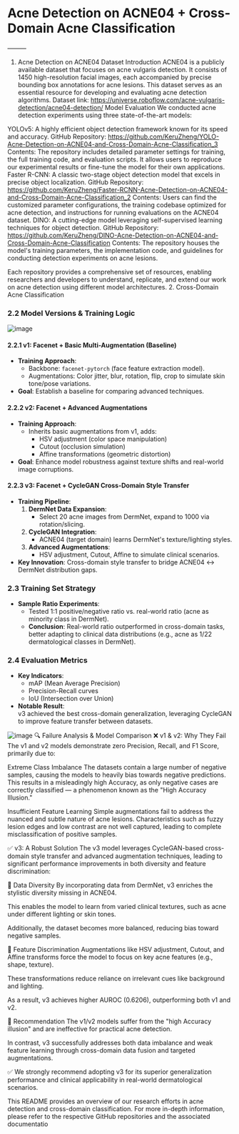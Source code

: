 
# Acne Detection on ACNE04 + Cross-Domain Acne Classification
———
1. Acne Detection on ACNE04
Dataset Introduction
ACNE04 is a publicly available dataset that focuses on acne vulgaris detection. It consists of 1450 high-resolution facial images, each accompanied by precise bounding box annotations for acne lesions. This dataset serves as an essential resource for developing and evaluating acne detection algorithms.
Dataset link: https://universe.roboflow.com/acne-vulgaris-detection/acne04-detection/
Model Evaluation
We conducted acne detection experiments using three state-of-the-art models:

YOLOv5: A highly efficient object detection framework known for its speed and accuracy.
GitHub Repository: https://github.com/KeruZheng/YOLO-Acne-Detection-on-ACNE04-and-Cross-Domain-Acne-Classification_3
Contents: The repository includes detailed parameter settings for training, the full training code, and evaluation scripts. It allows users to reproduce our experimental results or fine-tune the model for their own applications.
Faster R-CNN: A classic two-stage object detection model that excels in precise object localization.
GitHub Repository: https://github.com/KeruZheng/Faster-RCNN-Acne-Detection-on-ACNE04-and-Cross-Domain-Acne-Classification_2
Contents: Users can find the customized parameter configurations, the training codebase optimized for acne detection, and instructions for running evaluations on the ACNE04 dataset.
DINO: A cutting-edge model leveraging self-supervised learning techniques for object detection.
GitHub Repository: https://github.com/KeruZheng/DINO-Acne-Detection-on-ACNE04-and-Cross-Domain-Acne-Classification
Contents: The repository houses the model's training parameters, the implementation code, and guidelines for conducting detection experiments on acne lesions.

Each repository provides a comprehensive set of resources, enabling researchers and developers to understand, replicate, and extend our work on acne detection using different model architectures.
2. Cross-Domain Acne Classification
### 2.2 Model Versions & Training Logic  

![image](https://github.com/user-attachments/assets/500b87c9-2d58-4ddb-b2f5-a33595cdee06)
#### 2.2.1 v1: Facenet + Basic Multi-Augmentation (Baseline)  
- **Training Approach**:  
  - Backbone: `facenet-pytorch` (face feature extraction model).  
  - Augmentations: Color jitter, blur, rotation, flip, crop to simulate skin tone/pose variations.  
- **Goal**: Establish a baseline for comparing advanced techniques.  


#### 2.2.2 v2: Facenet + Advanced Augmentations  
- **Training Approach**:  
  - Inherits basic augmentations from v1, adds:  
    - HSV adjustment (color space manipulation)  
    - Cutout (occlusion simulation)  
    - Affine transformations (geometric distortion)  
- **Goal**: Enhance model robustness against texture shifts and real-world image corruptions.  


#### 2.2.3 v3: Facenet + CycleGAN Cross-Domain Style Transfer  
- **Training Pipeline**:  
  1. **DermNet Data Expansion**:  
     - Select 20 acne images from DermNet, expand to 1000 via rotation/slicing.  
  2. **CycleGAN Integration**:  
     - ACNE04 (target domain) learns DermNet's texture/lighting styles.  
  3. **Advanced Augmentations**:  
     - HSV adjustment, Cutout, Affine to simulate clinical scenarios.  
- **Key Innovation**: Cross-domain style transfer to bridge ACNE04 ↔ DermNet distribution gaps.  


### 2.3 Training Set Strategy  
- **Sample Ratio Experiments**:  
  - Tested 1:1 positive/negative ratio vs. real-world ratio (acne as minority class in DermNet).  
  - **Conclusion**: Real-world ratio outperformed in cross-domain tasks, better adapting to clinical data distributions (e.g., acne as 1/22 dermatological classes in DermNet).  


### 2.4 Evaluation Metrics  
- **Key Indicators**:  
  - mAP (Mean Average Precision)  
  - Precision-Recall curves  
  - IoU (Intersection over Union)  
- **Notable Result**:  
  v3 achieved the best cross-domain generalization, leveraging CycleGAN to improve feature transfer between datasets.  

![image](https://github.com/user-attachments/assets/1662f7be-ddd7-448b-a18f-6e9398f2abb3)
 🔍 Failure Analysis & Model Comparison
❌ v1 & v2: Why They Fail
The v1 and v2 models demonstrate zero Precision, Recall, and F1 Score, primarily due to:

Extreme Class Imbalance
The datasets contain a large number of negative samples, causing the models to heavily bias towards negative predictions. This results in a misleadingly high Accuracy, as only negative cases are correctly classified — a phenomenon known as the "High Accuracy Illusion."

Insufficient Feature Learning
Simple augmentations fail to address the nuanced and subtle nature of acne lesions. Characteristics such as fuzzy lesion edges and low contrast are not well captured, leading to complete misclassification of positive samples.

✅ v3: A Robust Solution
The v3 model leverages CycleGAN-based cross-domain style transfer and advanced augmentation techniques, leading to significant performance improvements in both diversity and feature discrimination:

🌈 Data Diversity
By incorporating data from DermNet, v3 enriches the stylistic diversity missing in ACNE04.

This enables the model to learn from varied clinical textures, such as acne under different lighting or skin tones.

Additionally, the dataset becomes more balanced, reducing bias toward negative samples.

🧠  Feature Discrimination
Augmentations like HSV adjustment, Cutout, and Affine transforms force the model to focus on key acne features (e.g., shape, texture).

These transformations reduce reliance on irrelevant cues like background and lighting.

As a result, v3 achieves higher AUROC (0.6206), outperforming both v1 and v2.

📌 Recommendation
The v1/v2 models suffer from the "high Accuracy illusion" and are ineffective for practical acne detection.

In contrast, v3 successfully addresses both data imbalance and weak feature learning through cross-domain data fusion and targeted augmentations.

✅ We strongly recommend adopting v3 for its superior generalization performance and clinical applicability in real-world dermatological scenarios.




This README provides an overview of our research efforts in acne detection and cross-domain classification. For more in-depth information, please refer to the respective GitHub repositories and the associated documentatio
